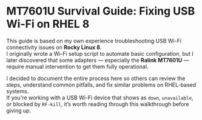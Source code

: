 # MT7601U Survival Guide: Fixing USB Wi-Fi on RHEL 8

This guide is based on my own experience troubleshooting USB Wi-Fi connectivity issues on **Rocky Linux 8**.  
I originally wrote a Wi-Fi setup script to automate basic configuration, but I later discovered that some adapters — especially the **Ralink MT7601U** — require manual intervention to get them fully operational.  

I decided to document the entire process here so others can review the steps, understand common pitfalls, and fix similar problems on RHEL-based systems.  
If you're working with a USB Wi-Fi device that shows as `down`, `unavailable`, or blocked by `RF-kill`, it’s worth reading through this walkthrough before giving up.
